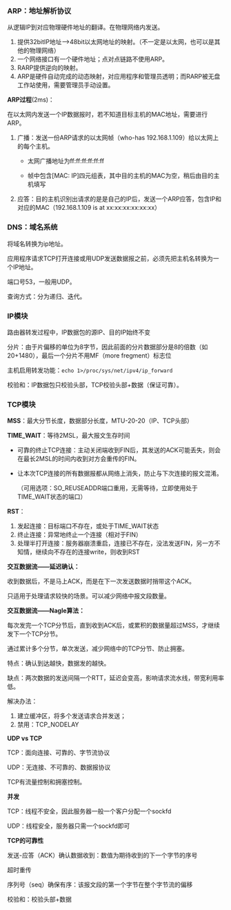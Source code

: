 ### ARP：地址解析协议

从逻辑IP到对应物理硬件地址的翻译。在物理网络内发送。

1. 提供32bitIP地址-->48bit以太网地址的映射。（不一定是以太网，也可以是其他的物理网络）
2. 一个网络接口有一个硬件地址；点对点链路不使用ARP。
3. RARP提供逆向的映射。
4. ARP是硬件自动完成的动态映射，对应用程序和管理员透明；而RARP被无盘工作站使用，需要管理员手动设置。

**ARP过程**(2ms)：

在以太网内发送一个IP数据报时，若不知道目标主机的MAC地址，需要进行ARP。

1. 广播：发送一份ARP请求的以太网帧（who-has 192.168.1.109）给以太网上的每个主机。

   - 太网广播地址为ff:ff:ff:ff:ff:ff

   - 帧中包含[MAC: IP]四元组表，其中目的主机的MAC为空，稍后由目的主机填写

2. 应答：目的主机识别出请求的是是自己的IP后，发送一个ARP应答，包含IP和对应的MAC（192.168.1.109 is at xx:xx:xx:xx:xx:xx）

### DNS：域名系统

将域名转换为ip地址。

应用程序请求TCP打开连接或用UDP发送数据报之前，必须先把主机名转换为一个IP地址。

端口号53，一般用UDP。

查询方式：分为递归、迭代。

### IP模块

路由器转发过程中，IP数据包的源IP、目的IP始终不变

分片：由于片偏移的单位为8字节，因此前面的分片数据部分是8的倍数（如20+1480），最后一个分片不用MF（more fregment）标志位

主机启用转发功能：`echo 1>/proc/sys/net/ipv4/ip_forward`

校验和：IP数据包只校验头部，TCP校验头部+数据（保证可靠）。

### TCP模块

**MSS**：最大分节长度，数据部分长度，MTU-20-20（IP、TCP头部）

**TIME_WAIT**：等待2MSL，最大报文生存时间

- 可靠的终止TCP连接：主动关闭端收到FIN后，其发送的ACK可能丢失，则会在最长2MSL的时间内收到对方会重传的FIN。

- 让本次TCP连接的所有数据报都从网络上消失，防止与下次连接的报文混淆。

  （可用选项：SO_REUSEADDR端口重用，无需等待，立即使用处于TIME_WAIT状态的端口）

**RST**：

1. 发起连接：目标端口不存在，或处于TIME_WAIT状态
2. 终止连接：异常地终止一个连接（相对于FIN）
3. 处理半打开连接：服务器崩溃重启，连接已不存在，没法发送FIN，另一方不知情，继续向不存在的连接write，则收到RST

**交互数据流——延迟确认：**

收到数据后，不是马上ACK，而是在下一次发送数据时捎带这个ACK。

只适用于处理请求较快的场景。可以减少网络中报文段数量。

**交互数据流——Nagle算法：**

每次发完一个TCP分节后，直到收到ACK后，或累积的数据量超过MSS，才继续发下一个TCP分节。

通过累计多个分节，单次发送，减少网络中的TCP分节、防止拥塞。

特点：确认到达越快，数据发的越快。

缺点：两次数据的发送间隔一个RTT，延迟会变高，影响请求流水线，带宽利用率低。

解决办法：

1. 建立缓冲区，将多个发送请求合并发送；
2. 禁用：TCP_NODELAY



**UDP  vs TCP**

TCP：面向连接、可靠的、字节流协议

UDP：无连接、不可靠的、数据报协议

TCP有流量控制和拥塞控制。

**并发**

TCP：线程不安全，因此服务器一般一个客户分配一个sockfd

UDP：线程安全，服务器只需一个sockfd即可

**TCP的可靠性**

发送-应答（ACK）确认数据收到：数值为期待收到的下一个字节的序号

超时重传

序列号（seq）确保有序：该报文段的第一个字节在整个字节流的偏移

校验和：校验头部+数据